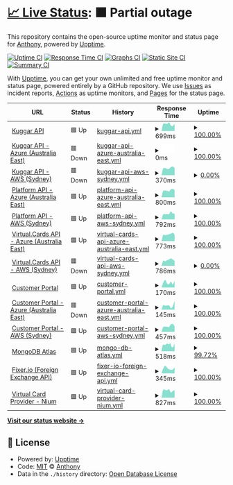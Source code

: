 # [📈 Live Status](https://demo.upptime.js.org): <!--live status--> **🟧 Partial outage**

This repository contains the open-source uptime monitor and status page for [Anthony](https://demo.upptime.js.org), powered by [Upptime](https://github.com/upptime/upptime).

[![Uptime CI](https://github.com/kuggar-anthony/upptime/workflows/Uptime%20CI/badge.svg)](https://github.com/kuggar-anthony/upptime/actions?query=workflow%3A%22Uptime+CI%22)
[![Response Time CI](https://github.com/kuggar-anthony/upptime/workflows/Response%20Time%20CI/badge.svg)](https://github.com/kuggar-anthony/upptime/actions?query=workflow%3A%22Response+Time+CI%22)
[![Graphs CI](https://github.com/kuggar-anthony/upptime/workflows/Graphs%20CI/badge.svg)](https://github.com/kuggar-anthony/upptime/actions?query=workflow%3A%22Graphs+CI%22)
[![Static Site CI](https://github.com/kuggar-anthony/upptime/workflows/Static%20Site%20CI/badge.svg)](https://github.com/kuggar-anthony/upptime/actions?query=workflow%3A%22Static+Site+CI%22)
[![Summary CI](https://github.com/kuggar-anthony/upptime/workflows/Summary%20CI/badge.svg)](https://github.com/kuggar-anthony/upptime/actions?query=workflow%3A%22Summary+CI%22)

With [Upptime](https://upptime.js.org), you can get your own unlimited and free uptime monitor and status page, powered entirely by a GitHub repository. We use [Issues](https://github.com/kuggar-anthony/upptime/issues) as incident reports, [Actions](https://github.com/kuggar-anthony/upptime/actions) as uptime monitors, and [Pages](https://demo.upptime.js.org) for the status page.

<!--start: status pages-->
<!-- This summary is generated by Upptime (https://github.com/upptime/upptime) -->
<!-- Do not edit this manually, your changes will be overwritten -->
<!-- prettier-ignore -->
| URL | Status | History | Response Time | Uptime |
| --- | ------ | ------- | ------------- | ------ |
| <img alt="" src="https://kugg.ar/favicon.ico" height="13"> [Kuggar API](https://api.kuggar.io/api/v2/ping) | 🟩 Up | [kuggar-api.yml](https://github.com/kuggar-anthony/upptime/commits/HEAD/history/kuggar-api.yml) | <details><summary><img alt="Response time graph" src="./graphs/kuggar-api/response-time-week.png" height="20"> 699ms</summary><br><a href="https://status.kuggar.io/history/kuggar-api"><img alt="Response time 727" src="https://img.shields.io/endpoint?url=https%3A%2F%2Fraw.githubusercontent.com%2Fkuggar-anthony%2Fupptime%2FHEAD%2Fapi%2Fkuggar-api%2Fresponse-time.json"></a><br><a href="https://status.kuggar.io/history/kuggar-api"><img alt="24-hour response time 735" src="https://img.shields.io/endpoint?url=https%3A%2F%2Fraw.githubusercontent.com%2Fkuggar-anthony%2Fupptime%2FHEAD%2Fapi%2Fkuggar-api%2Fresponse-time-day.json"></a><br><a href="https://status.kuggar.io/history/kuggar-api"><img alt="7-day response time 699" src="https://img.shields.io/endpoint?url=https%3A%2F%2Fraw.githubusercontent.com%2Fkuggar-anthony%2Fupptime%2FHEAD%2Fapi%2Fkuggar-api%2Fresponse-time-week.json"></a><br><a href="https://status.kuggar.io/history/kuggar-api"><img alt="30-day response time 644" src="https://img.shields.io/endpoint?url=https%3A%2F%2Fraw.githubusercontent.com%2Fkuggar-anthony%2Fupptime%2FHEAD%2Fapi%2Fkuggar-api%2Fresponse-time-month.json"></a><br><a href="https://status.kuggar.io/history/kuggar-api"><img alt="1-year response time 661" src="https://img.shields.io/endpoint?url=https%3A%2F%2Fraw.githubusercontent.com%2Fkuggar-anthony%2Fupptime%2FHEAD%2Fapi%2Fkuggar-api%2Fresponse-time-year.json"></a></details> | <details><summary><a href="https://status.kuggar.io/history/kuggar-api">100.00%</a></summary><a href="https://status.kuggar.io/history/kuggar-api"><img alt="All-time uptime 99.99%" src="https://img.shields.io/endpoint?url=https%3A%2F%2Fraw.githubusercontent.com%2Fkuggar-anthony%2Fupptime%2FHEAD%2Fapi%2Fkuggar-api%2Fuptime.json"></a><br><a href="https://status.kuggar.io/history/kuggar-api"><img alt="24-hour uptime 100.00%" src="https://img.shields.io/endpoint?url=https%3A%2F%2Fraw.githubusercontent.com%2Fkuggar-anthony%2Fupptime%2FHEAD%2Fapi%2Fkuggar-api%2Fuptime-day.json"></a><br><a href="https://status.kuggar.io/history/kuggar-api"><img alt="7-day uptime 100.00%" src="https://img.shields.io/endpoint?url=https%3A%2F%2Fraw.githubusercontent.com%2Fkuggar-anthony%2Fupptime%2FHEAD%2Fapi%2Fkuggar-api%2Fuptime-week.json"></a><br><a href="https://status.kuggar.io/history/kuggar-api"><img alt="30-day uptime 100.00%" src="https://img.shields.io/endpoint?url=https%3A%2F%2Fraw.githubusercontent.com%2Fkuggar-anthony%2Fupptime%2FHEAD%2Fapi%2Fkuggar-api%2Fuptime-month.json"></a><br><a href="https://status.kuggar.io/history/kuggar-api"><img alt="1-year uptime 99.99%" src="https://img.shields.io/endpoint?url=https%3A%2F%2Fraw.githubusercontent.com%2Fkuggar-anthony%2Fupptime%2FHEAD%2Fapi%2Fkuggar-api%2Fuptime-year.json"></a></details>
| <img alt="" src="https://kugg.ar/favicon.ico" height="13"> [Kuggar API - Azure (Australia East)](https://kuggar-prod-au-api.azurewebsites.net/api/v2/ping) | 🟥 Down | [kuggar-api-azure-australia-east.yml](https://github.com/kuggar-anthony/upptime/commits/HEAD/history/kuggar-api-azure-australia-east.yml) | <details><summary><img alt="Response time graph" src="./graphs/kuggar-api-azure-australia-east/response-time-week.png" height="20"> 0ms</summary><br><a href="https://status.kuggar.io/history/kuggar-api-azure-australia-east"><img alt="Response time 0" src="https://img.shields.io/endpoint?url=https%3A%2F%2Fraw.githubusercontent.com%2Fkuggar-anthony%2Fupptime%2FHEAD%2Fapi%2Fkuggar-api-azure-australia-east%2Fresponse-time.json"></a><br><a href="https://status.kuggar.io/history/kuggar-api-azure-australia-east"><img alt="24-hour response time 0" src="https://img.shields.io/endpoint?url=https%3A%2F%2Fraw.githubusercontent.com%2Fkuggar-anthony%2Fupptime%2FHEAD%2Fapi%2Fkuggar-api-azure-australia-east%2Fresponse-time-day.json"></a><br><a href="https://status.kuggar.io/history/kuggar-api-azure-australia-east"><img alt="7-day response time 0" src="https://img.shields.io/endpoint?url=https%3A%2F%2Fraw.githubusercontent.com%2Fkuggar-anthony%2Fupptime%2FHEAD%2Fapi%2Fkuggar-api-azure-australia-east%2Fresponse-time-week.json"></a><br><a href="https://status.kuggar.io/history/kuggar-api-azure-australia-east"><img alt="30-day response time 0" src="https://img.shields.io/endpoint?url=https%3A%2F%2Fraw.githubusercontent.com%2Fkuggar-anthony%2Fupptime%2FHEAD%2Fapi%2Fkuggar-api-azure-australia-east%2Fresponse-time-month.json"></a><br><a href="https://status.kuggar.io/history/kuggar-api-azure-australia-east"><img alt="1-year response time 0" src="https://img.shields.io/endpoint?url=https%3A%2F%2Fraw.githubusercontent.com%2Fkuggar-anthony%2Fupptime%2FHEAD%2Fapi%2Fkuggar-api-azure-australia-east%2Fresponse-time-year.json"></a></details> | <details><summary><a href="https://status.kuggar.io/history/kuggar-api-azure-australia-east">100.00%</a></summary><a href="https://status.kuggar.io/history/kuggar-api-azure-australia-east"><img alt="All-time uptime 83.16%" src="https://img.shields.io/endpoint?url=https%3A%2F%2Fraw.githubusercontent.com%2Fkuggar-anthony%2Fupptime%2FHEAD%2Fapi%2Fkuggar-api-azure-australia-east%2Fuptime.json"></a><br><a href="https://status.kuggar.io/history/kuggar-api-azure-australia-east"><img alt="24-hour uptime 100.00%" src="https://img.shields.io/endpoint?url=https%3A%2F%2Fraw.githubusercontent.com%2Fkuggar-anthony%2Fupptime%2FHEAD%2Fapi%2Fkuggar-api-azure-australia-east%2Fuptime-day.json"></a><br><a href="https://status.kuggar.io/history/kuggar-api-azure-australia-east"><img alt="7-day uptime 100.00%" src="https://img.shields.io/endpoint?url=https%3A%2F%2Fraw.githubusercontent.com%2Fkuggar-anthony%2Fupptime%2FHEAD%2Fapi%2Fkuggar-api-azure-australia-east%2Fuptime-week.json"></a><br><a href="https://status.kuggar.io/history/kuggar-api-azure-australia-east"><img alt="30-day uptime 100.00%" src="https://img.shields.io/endpoint?url=https%3A%2F%2Fraw.githubusercontent.com%2Fkuggar-anthony%2Fupptime%2FHEAD%2Fapi%2Fkuggar-api-azure-australia-east%2Fuptime-month.json"></a><br><a href="https://status.kuggar.io/history/kuggar-api-azure-australia-east"><img alt="1-year uptime 100.00%" src="https://img.shields.io/endpoint?url=https%3A%2F%2Fraw.githubusercontent.com%2Fkuggar-anthony%2Fupptime%2FHEAD%2Fapi%2Fkuggar-api-azure-australia-east%2Fuptime-year.json"></a></details>
| <img alt="" src="https://kugg.ar/favicon.ico" height="13"> [Kuggar API - AWS (Sydney)](http://kuggarprodauapiv2-env.eba-yzpksewj.ap-southeast-2.elasticbeanstalk.com/api/v2/ping) | 🟥 Down | [kuggar-api-aws-sydney.yml](https://github.com/kuggar-anthony/upptime/commits/HEAD/history/kuggar-api-aws-sydney.yml) | <details><summary><img alt="Response time graph" src="./graphs/kuggar-api-aws-sydney/response-time-week.png" height="20"> 370ms</summary><br><a href="https://status.kuggar.io/history/kuggar-api-aws-sydney"><img alt="Response time 400" src="https://img.shields.io/endpoint?url=https%3A%2F%2Fraw.githubusercontent.com%2Fkuggar-anthony%2Fupptime%2FHEAD%2Fapi%2Fkuggar-api-aws-sydney%2Fresponse-time.json"></a><br><a href="https://status.kuggar.io/history/kuggar-api-aws-sydney"><img alt="24-hour response time 369" src="https://img.shields.io/endpoint?url=https%3A%2F%2Fraw.githubusercontent.com%2Fkuggar-anthony%2Fupptime%2FHEAD%2Fapi%2Fkuggar-api-aws-sydney%2Fresponse-time-day.json"></a><br><a href="https://status.kuggar.io/history/kuggar-api-aws-sydney"><img alt="7-day response time 370" src="https://img.shields.io/endpoint?url=https%3A%2F%2Fraw.githubusercontent.com%2Fkuggar-anthony%2Fupptime%2FHEAD%2Fapi%2Fkuggar-api-aws-sydney%2Fresponse-time-week.json"></a><br><a href="https://status.kuggar.io/history/kuggar-api-aws-sydney"><img alt="30-day response time 399" src="https://img.shields.io/endpoint?url=https%3A%2F%2Fraw.githubusercontent.com%2Fkuggar-anthony%2Fupptime%2FHEAD%2Fapi%2Fkuggar-api-aws-sydney%2Fresponse-time-month.json"></a><br><a href="https://status.kuggar.io/history/kuggar-api-aws-sydney"><img alt="1-year response time 398" src="https://img.shields.io/endpoint?url=https%3A%2F%2Fraw.githubusercontent.com%2Fkuggar-anthony%2Fupptime%2FHEAD%2Fapi%2Fkuggar-api-aws-sydney%2Fresponse-time-year.json"></a></details> | <details><summary><a href="https://status.kuggar.io/history/kuggar-api-aws-sydney">0.00%</a></summary><a href="https://status.kuggar.io/history/kuggar-api-aws-sydney"><img alt="All-time uptime 35.81%" src="https://img.shields.io/endpoint?url=https%3A%2F%2Fraw.githubusercontent.com%2Fkuggar-anthony%2Fupptime%2FHEAD%2Fapi%2Fkuggar-api-aws-sydney%2Fuptime.json"></a><br><a href="https://status.kuggar.io/history/kuggar-api-aws-sydney"><img alt="24-hour uptime 0.00%" src="https://img.shields.io/endpoint?url=https%3A%2F%2Fraw.githubusercontent.com%2Fkuggar-anthony%2Fupptime%2FHEAD%2Fapi%2Fkuggar-api-aws-sydney%2Fuptime-day.json"></a><br><a href="https://status.kuggar.io/history/kuggar-api-aws-sydney"><img alt="7-day uptime 0.00%" src="https://img.shields.io/endpoint?url=https%3A%2F%2Fraw.githubusercontent.com%2Fkuggar-anthony%2Fupptime%2FHEAD%2Fapi%2Fkuggar-api-aws-sydney%2Fuptime-week.json"></a><br><a href="https://status.kuggar.io/history/kuggar-api-aws-sydney"><img alt="30-day uptime 1.38%" src="https://img.shields.io/endpoint?url=https%3A%2F%2Fraw.githubusercontent.com%2Fkuggar-anthony%2Fupptime%2FHEAD%2Fapi%2Fkuggar-api-aws-sydney%2Fuptime-month.json"></a><br><a href="https://status.kuggar.io/history/kuggar-api-aws-sydney"><img alt="1-year uptime 0.00%" src="https://img.shields.io/endpoint?url=https%3A%2F%2Fraw.githubusercontent.com%2Fkuggar-anthony%2Fupptime%2FHEAD%2Fapi%2Fkuggar-api-aws-sydney%2Fuptime-year.json"></a></details>
| <img alt="" src="https://kugg.ar/favicon.ico" height="13"> [Platform API - Azure (Australia East)](https://platform.az.au.kuggar.io/api/v2/codes/currency) | 🟩 Up | [platform-api-azure-australia-east.yml](https://github.com/kuggar-anthony/upptime/commits/HEAD/history/platform-api-azure-australia-east.yml) | <details><summary><img alt="Response time graph" src="./graphs/platform-api-azure-australia-east/response-time-week.png" height="20"> 800ms</summary><br><a href="https://status.kuggar.io/history/platform-api-azure-australia-east"><img alt="Response time 882" src="https://img.shields.io/endpoint?url=https%3A%2F%2Fraw.githubusercontent.com%2Fkuggar-anthony%2Fupptime%2FHEAD%2Fapi%2Fplatform-api-azure-australia-east%2Fresponse-time.json"></a><br><a href="https://status.kuggar.io/history/platform-api-azure-australia-east"><img alt="24-hour response time 825" src="https://img.shields.io/endpoint?url=https%3A%2F%2Fraw.githubusercontent.com%2Fkuggar-anthony%2Fupptime%2FHEAD%2Fapi%2Fplatform-api-azure-australia-east%2Fresponse-time-day.json"></a><br><a href="https://status.kuggar.io/history/platform-api-azure-australia-east"><img alt="7-day response time 800" src="https://img.shields.io/endpoint?url=https%3A%2F%2Fraw.githubusercontent.com%2Fkuggar-anthony%2Fupptime%2FHEAD%2Fapi%2Fplatform-api-azure-australia-east%2Fresponse-time-week.json"></a><br><a href="https://status.kuggar.io/history/platform-api-azure-australia-east"><img alt="30-day response time 853" src="https://img.shields.io/endpoint?url=https%3A%2F%2Fraw.githubusercontent.com%2Fkuggar-anthony%2Fupptime%2FHEAD%2Fapi%2Fplatform-api-azure-australia-east%2Fresponse-time-month.json"></a><br><a href="https://status.kuggar.io/history/platform-api-azure-australia-east"><img alt="1-year response time 882" src="https://img.shields.io/endpoint?url=https%3A%2F%2Fraw.githubusercontent.com%2Fkuggar-anthony%2Fupptime%2FHEAD%2Fapi%2Fplatform-api-azure-australia-east%2Fresponse-time-year.json"></a></details> | <details><summary><a href="https://status.kuggar.io/history/platform-api-azure-australia-east">100.00%</a></summary><a href="https://status.kuggar.io/history/platform-api-azure-australia-east"><img alt="All-time uptime 99.99%" src="https://img.shields.io/endpoint?url=https%3A%2F%2Fraw.githubusercontent.com%2Fkuggar-anthony%2Fupptime%2FHEAD%2Fapi%2Fplatform-api-azure-australia-east%2Fuptime.json"></a><br><a href="https://status.kuggar.io/history/platform-api-azure-australia-east"><img alt="24-hour uptime 100.00%" src="https://img.shields.io/endpoint?url=https%3A%2F%2Fraw.githubusercontent.com%2Fkuggar-anthony%2Fupptime%2FHEAD%2Fapi%2Fplatform-api-azure-australia-east%2Fuptime-day.json"></a><br><a href="https://status.kuggar.io/history/platform-api-azure-australia-east"><img alt="7-day uptime 100.00%" src="https://img.shields.io/endpoint?url=https%3A%2F%2Fraw.githubusercontent.com%2Fkuggar-anthony%2Fupptime%2FHEAD%2Fapi%2Fplatform-api-azure-australia-east%2Fuptime-week.json"></a><br><a href="https://status.kuggar.io/history/platform-api-azure-australia-east"><img alt="30-day uptime 100.00%" src="https://img.shields.io/endpoint?url=https%3A%2F%2Fraw.githubusercontent.com%2Fkuggar-anthony%2Fupptime%2FHEAD%2Fapi%2Fplatform-api-azure-australia-east%2Fuptime-month.json"></a><br><a href="https://status.kuggar.io/history/platform-api-azure-australia-east"><img alt="1-year uptime 99.99%" src="https://img.shields.io/endpoint?url=https%3A%2F%2Fraw.githubusercontent.com%2Fkuggar-anthony%2Fupptime%2FHEAD%2Fapi%2Fplatform-api-azure-australia-east%2Fuptime-year.json"></a></details>
| <img alt="" src="https://kugg.ar/favicon.ico" height="13"> [Platform API - AWS (Sydney)](https://platform.aws.au.kuggar.io/api/v2/codes/currency) | 🟩 Up | [platform-api-aws-sydney.yml](https://github.com/kuggar-anthony/upptime/commits/HEAD/history/platform-api-aws-sydney.yml) | <details><summary><img alt="Response time graph" src="./graphs/platform-api-aws-sydney/response-time-week.png" height="20"> 792ms</summary><br><a href="https://status.kuggar.io/history/platform-api-aws-sydney"><img alt="Response time 897" src="https://img.shields.io/endpoint?url=https%3A%2F%2Fraw.githubusercontent.com%2Fkuggar-anthony%2Fupptime%2FHEAD%2Fapi%2Fplatform-api-aws-sydney%2Fresponse-time.json"></a><br><a href="https://status.kuggar.io/history/platform-api-aws-sydney"><img alt="24-hour response time 797" src="https://img.shields.io/endpoint?url=https%3A%2F%2Fraw.githubusercontent.com%2Fkuggar-anthony%2Fupptime%2FHEAD%2Fapi%2Fplatform-api-aws-sydney%2Fresponse-time-day.json"></a><br><a href="https://status.kuggar.io/history/platform-api-aws-sydney"><img alt="7-day response time 792" src="https://img.shields.io/endpoint?url=https%3A%2F%2Fraw.githubusercontent.com%2Fkuggar-anthony%2Fupptime%2FHEAD%2Fapi%2Fplatform-api-aws-sydney%2Fresponse-time-week.json"></a><br><a href="https://status.kuggar.io/history/platform-api-aws-sydney"><img alt="30-day response time 856" src="https://img.shields.io/endpoint?url=https%3A%2F%2Fraw.githubusercontent.com%2Fkuggar-anthony%2Fupptime%2FHEAD%2Fapi%2Fplatform-api-aws-sydney%2Fresponse-time-month.json"></a><br><a href="https://status.kuggar.io/history/platform-api-aws-sydney"><img alt="1-year response time 897" src="https://img.shields.io/endpoint?url=https%3A%2F%2Fraw.githubusercontent.com%2Fkuggar-anthony%2Fupptime%2FHEAD%2Fapi%2Fplatform-api-aws-sydney%2Fresponse-time-year.json"></a></details> | <details><summary><a href="https://status.kuggar.io/history/platform-api-aws-sydney">100.00%</a></summary><a href="https://status.kuggar.io/history/platform-api-aws-sydney"><img alt="All-time uptime 85.81%" src="https://img.shields.io/endpoint?url=https%3A%2F%2Fraw.githubusercontent.com%2Fkuggar-anthony%2Fupptime%2FHEAD%2Fapi%2Fplatform-api-aws-sydney%2Fuptime.json"></a><br><a href="https://status.kuggar.io/history/platform-api-aws-sydney"><img alt="24-hour uptime 100.00%" src="https://img.shields.io/endpoint?url=https%3A%2F%2Fraw.githubusercontent.com%2Fkuggar-anthony%2Fupptime%2FHEAD%2Fapi%2Fplatform-api-aws-sydney%2Fuptime-day.json"></a><br><a href="https://status.kuggar.io/history/platform-api-aws-sydney"><img alt="7-day uptime 100.00%" src="https://img.shields.io/endpoint?url=https%3A%2F%2Fraw.githubusercontent.com%2Fkuggar-anthony%2Fupptime%2FHEAD%2Fapi%2Fplatform-api-aws-sydney%2Fuptime-week.json"></a><br><a href="https://status.kuggar.io/history/platform-api-aws-sydney"><img alt="30-day uptime 100.00%" src="https://img.shields.io/endpoint?url=https%3A%2F%2Fraw.githubusercontent.com%2Fkuggar-anthony%2Fupptime%2FHEAD%2Fapi%2Fplatform-api-aws-sydney%2Fuptime-month.json"></a><br><a href="https://status.kuggar.io/history/platform-api-aws-sydney"><img alt="1-year uptime 98.27%" src="https://img.shields.io/endpoint?url=https%3A%2F%2Fraw.githubusercontent.com%2Fkuggar-anthony%2Fupptime%2FHEAD%2Fapi%2Fplatform-api-aws-sydney%2Fuptime-year.json"></a></details>
| <img alt="" src="https://kugg.ar/favicon.ico" height="13"> [Virtual.Cards API - Azure (Australia East)](https://virtualcards.az.au.kuggar.io/api/v2/virtual_card/list) | 🟩 Up | [virtual-cards-api-azure-australia-east.yml](https://github.com/kuggar-anthony/upptime/commits/HEAD/history/virtual-cards-api-azure-australia-east.yml) | <details><summary><img alt="Response time graph" src="./graphs/virtual-cards-api-azure-australia-east/response-time-week.png" height="20"> 773ms</summary><br><a href="https://status.kuggar.io/history/virtual-cards-api-azure-australia-east"><img alt="Response time 884" src="https://img.shields.io/endpoint?url=https%3A%2F%2Fraw.githubusercontent.com%2Fkuggar-anthony%2Fupptime%2FHEAD%2Fapi%2Fvirtual-cards-api-azure-australia-east%2Fresponse-time.json"></a><br><a href="https://status.kuggar.io/history/virtual-cards-api-azure-australia-east"><img alt="24-hour response time 712" src="https://img.shields.io/endpoint?url=https%3A%2F%2Fraw.githubusercontent.com%2Fkuggar-anthony%2Fupptime%2FHEAD%2Fapi%2Fvirtual-cards-api-azure-australia-east%2Fresponse-time-day.json"></a><br><a href="https://status.kuggar.io/history/virtual-cards-api-azure-australia-east"><img alt="7-day response time 773" src="https://img.shields.io/endpoint?url=https%3A%2F%2Fraw.githubusercontent.com%2Fkuggar-anthony%2Fupptime%2FHEAD%2Fapi%2Fvirtual-cards-api-azure-australia-east%2Fresponse-time-week.json"></a><br><a href="https://status.kuggar.io/history/virtual-cards-api-azure-australia-east"><img alt="30-day response time 852" src="https://img.shields.io/endpoint?url=https%3A%2F%2Fraw.githubusercontent.com%2Fkuggar-anthony%2Fupptime%2FHEAD%2Fapi%2Fvirtual-cards-api-azure-australia-east%2Fresponse-time-month.json"></a><br><a href="https://status.kuggar.io/history/virtual-cards-api-azure-australia-east"><img alt="1-year response time 888" src="https://img.shields.io/endpoint?url=https%3A%2F%2Fraw.githubusercontent.com%2Fkuggar-anthony%2Fupptime%2FHEAD%2Fapi%2Fvirtual-cards-api-azure-australia-east%2Fresponse-time-year.json"></a></details> | <details><summary><a href="https://status.kuggar.io/history/virtual-cards-api-azure-australia-east">100.00%</a></summary><a href="https://status.kuggar.io/history/virtual-cards-api-azure-australia-east"><img alt="All-time uptime 99.99%" src="https://img.shields.io/endpoint?url=https%3A%2F%2Fraw.githubusercontent.com%2Fkuggar-anthony%2Fupptime%2FHEAD%2Fapi%2Fvirtual-cards-api-azure-australia-east%2Fuptime.json"></a><br><a href="https://status.kuggar.io/history/virtual-cards-api-azure-australia-east"><img alt="24-hour uptime 100.00%" src="https://img.shields.io/endpoint?url=https%3A%2F%2Fraw.githubusercontent.com%2Fkuggar-anthony%2Fupptime%2FHEAD%2Fapi%2Fvirtual-cards-api-azure-australia-east%2Fuptime-day.json"></a><br><a href="https://status.kuggar.io/history/virtual-cards-api-azure-australia-east"><img alt="7-day uptime 100.00%" src="https://img.shields.io/endpoint?url=https%3A%2F%2Fraw.githubusercontent.com%2Fkuggar-anthony%2Fupptime%2FHEAD%2Fapi%2Fvirtual-cards-api-azure-australia-east%2Fuptime-week.json"></a><br><a href="https://status.kuggar.io/history/virtual-cards-api-azure-australia-east"><img alt="30-day uptime 100.00%" src="https://img.shields.io/endpoint?url=https%3A%2F%2Fraw.githubusercontent.com%2Fkuggar-anthony%2Fupptime%2FHEAD%2Fapi%2Fvirtual-cards-api-azure-australia-east%2Fuptime-month.json"></a><br><a href="https://status.kuggar.io/history/virtual-cards-api-azure-australia-east"><img alt="1-year uptime 99.99%" src="https://img.shields.io/endpoint?url=https%3A%2F%2Fraw.githubusercontent.com%2Fkuggar-anthony%2Fupptime%2FHEAD%2Fapi%2Fvirtual-cards-api-azure-australia-east%2Fuptime-year.json"></a></details>
| <img alt="" src="https://kugg.ar/favicon.ico" height="13"> [Virtual.Cards API - AWS (Sydney)](https://virtualcards.aws.au.kuggar.io/api/v2/virtual_card/list) | 🟥 Down | [virtual-cards-api-aws-sydney.yml](https://github.com/kuggar-anthony/upptime/commits/HEAD/history/virtual-cards-api-aws-sydney.yml) | <details><summary><img alt="Response time graph" src="./graphs/virtual-cards-api-aws-sydney/response-time-week.png" height="20"> 786ms</summary><br><a href="https://status.kuggar.io/history/virtual-cards-api-aws-sydney"><img alt="Response time 875" src="https://img.shields.io/endpoint?url=https%3A%2F%2Fraw.githubusercontent.com%2Fkuggar-anthony%2Fupptime%2FHEAD%2Fapi%2Fvirtual-cards-api-aws-sydney%2Fresponse-time.json"></a><br><a href="https://status.kuggar.io/history/virtual-cards-api-aws-sydney"><img alt="24-hour response time 672" src="https://img.shields.io/endpoint?url=https%3A%2F%2Fraw.githubusercontent.com%2Fkuggar-anthony%2Fupptime%2FHEAD%2Fapi%2Fvirtual-cards-api-aws-sydney%2Fresponse-time-day.json"></a><br><a href="https://status.kuggar.io/history/virtual-cards-api-aws-sydney"><img alt="7-day response time 786" src="https://img.shields.io/endpoint?url=https%3A%2F%2Fraw.githubusercontent.com%2Fkuggar-anthony%2Fupptime%2FHEAD%2Fapi%2Fvirtual-cards-api-aws-sydney%2Fresponse-time-week.json"></a><br><a href="https://status.kuggar.io/history/virtual-cards-api-aws-sydney"><img alt="30-day response time 867" src="https://img.shields.io/endpoint?url=https%3A%2F%2Fraw.githubusercontent.com%2Fkuggar-anthony%2Fupptime%2FHEAD%2Fapi%2Fvirtual-cards-api-aws-sydney%2Fresponse-time-month.json"></a><br><a href="https://status.kuggar.io/history/virtual-cards-api-aws-sydney"><img alt="1-year response time 876" src="https://img.shields.io/endpoint?url=https%3A%2F%2Fraw.githubusercontent.com%2Fkuggar-anthony%2Fupptime%2FHEAD%2Fapi%2Fvirtual-cards-api-aws-sydney%2Fresponse-time-year.json"></a></details> | <details><summary><a href="https://status.kuggar.io/history/virtual-cards-api-aws-sydney">0.00%</a></summary><a href="https://status.kuggar.io/history/virtual-cards-api-aws-sydney"><img alt="All-time uptime 80.53%" src="https://img.shields.io/endpoint?url=https%3A%2F%2Fraw.githubusercontent.com%2Fkuggar-anthony%2Fupptime%2FHEAD%2Fapi%2Fvirtual-cards-api-aws-sydney%2Fuptime.json"></a><br><a href="https://status.kuggar.io/history/virtual-cards-api-aws-sydney"><img alt="24-hour uptime 0.00%" src="https://img.shields.io/endpoint?url=https%3A%2F%2Fraw.githubusercontent.com%2Fkuggar-anthony%2Fupptime%2FHEAD%2Fapi%2Fvirtual-cards-api-aws-sydney%2Fuptime-day.json"></a><br><a href="https://status.kuggar.io/history/virtual-cards-api-aws-sydney"><img alt="7-day uptime 0.00%" src="https://img.shields.io/endpoint?url=https%3A%2F%2Fraw.githubusercontent.com%2Fkuggar-anthony%2Fupptime%2FHEAD%2Fapi%2Fvirtual-cards-api-aws-sydney%2Fuptime-week.json"></a><br><a href="https://status.kuggar.io/history/virtual-cards-api-aws-sydney"><img alt="30-day uptime 1.38%" src="https://img.shields.io/endpoint?url=https%3A%2F%2Fraw.githubusercontent.com%2Fkuggar-anthony%2Fupptime%2FHEAD%2Fapi%2Fvirtual-cards-api-aws-sydney%2Fuptime-month.json"></a><br><a href="https://status.kuggar.io/history/virtual-cards-api-aws-sydney"><img alt="1-year uptime 84.95%" src="https://img.shields.io/endpoint?url=https%3A%2F%2Fraw.githubusercontent.com%2Fkuggar-anthony%2Fupptime%2FHEAD%2Fapi%2Fvirtual-cards-api-aws-sydney%2Fuptime-year.json"></a></details>
| <img alt="" src="https://kugg.ar/favicon.ico" height="13"> [Customer Portal](https://portal.kuggar.io/index.html) | 🟩 Up | [customer-portal.yml](https://github.com/kuggar-anthony/upptime/commits/HEAD/history/customer-portal.yml) | <details><summary><img alt="Response time graph" src="./graphs/customer-portal/response-time-week.png" height="20"> 170ms</summary><br><a href="https://status.kuggar.io/history/customer-portal"><img alt="Response time 273" src="https://img.shields.io/endpoint?url=https%3A%2F%2Fraw.githubusercontent.com%2Fkuggar-anthony%2Fupptime%2FHEAD%2Fapi%2Fcustomer-portal%2Fresponse-time.json"></a><br><a href="https://status.kuggar.io/history/customer-portal"><img alt="24-hour response time 230" src="https://img.shields.io/endpoint?url=https%3A%2F%2Fraw.githubusercontent.com%2Fkuggar-anthony%2Fupptime%2FHEAD%2Fapi%2Fcustomer-portal%2Fresponse-time-day.json"></a><br><a href="https://status.kuggar.io/history/customer-portal"><img alt="7-day response time 170" src="https://img.shields.io/endpoint?url=https%3A%2F%2Fraw.githubusercontent.com%2Fkuggar-anthony%2Fupptime%2FHEAD%2Fapi%2Fcustomer-portal%2Fresponse-time-week.json"></a><br><a href="https://status.kuggar.io/history/customer-portal"><img alt="30-day response time 228" src="https://img.shields.io/endpoint?url=https%3A%2F%2Fraw.githubusercontent.com%2Fkuggar-anthony%2Fupptime%2FHEAD%2Fapi%2Fcustomer-portal%2Fresponse-time-month.json"></a><br><a href="https://status.kuggar.io/history/customer-portal"><img alt="1-year response time 259" src="https://img.shields.io/endpoint?url=https%3A%2F%2Fraw.githubusercontent.com%2Fkuggar-anthony%2Fupptime%2FHEAD%2Fapi%2Fcustomer-portal%2Fresponse-time-year.json"></a></details> | <details><summary><a href="https://status.kuggar.io/history/customer-portal">100.00%</a></summary><a href="https://status.kuggar.io/history/customer-portal"><img alt="All-time uptime 99.99%" src="https://img.shields.io/endpoint?url=https%3A%2F%2Fraw.githubusercontent.com%2Fkuggar-anthony%2Fupptime%2FHEAD%2Fapi%2Fcustomer-portal%2Fuptime.json"></a><br><a href="https://status.kuggar.io/history/customer-portal"><img alt="24-hour uptime 100.00%" src="https://img.shields.io/endpoint?url=https%3A%2F%2Fraw.githubusercontent.com%2Fkuggar-anthony%2Fupptime%2FHEAD%2Fapi%2Fcustomer-portal%2Fuptime-day.json"></a><br><a href="https://status.kuggar.io/history/customer-portal"><img alt="7-day uptime 100.00%" src="https://img.shields.io/endpoint?url=https%3A%2F%2Fraw.githubusercontent.com%2Fkuggar-anthony%2Fupptime%2FHEAD%2Fapi%2Fcustomer-portal%2Fuptime-week.json"></a><br><a href="https://status.kuggar.io/history/customer-portal"><img alt="30-day uptime 100.00%" src="https://img.shields.io/endpoint?url=https%3A%2F%2Fraw.githubusercontent.com%2Fkuggar-anthony%2Fupptime%2FHEAD%2Fapi%2Fcustomer-portal%2Fuptime-month.json"></a><br><a href="https://status.kuggar.io/history/customer-portal"><img alt="1-year uptime 99.99%" src="https://img.shields.io/endpoint?url=https%3A%2F%2Fraw.githubusercontent.com%2Fkuggar-anthony%2Fupptime%2FHEAD%2Fapi%2Fcustomer-portal%2Fuptime-year.json"></a></details>
| <img alt="" src="https://kugg.ar/favicon.ico" height="13"> [Customer Portal - Azure (Australia East)](https://ambitious-bush-0f1487400.1.azurestaticapps.net/index.html) | 🟥 Down | [customer-portal-azure-australia-east.yml](https://github.com/kuggar-anthony/upptime/commits/HEAD/history/customer-portal-azure-australia-east.yml) | <details><summary><img alt="Response time graph" src="./graphs/customer-portal-azure-australia-east/response-time-week.png" height="20"> 145ms</summary><br><a href="https://status.kuggar.io/history/customer-portal-azure-australia-east"><img alt="Response time 116" src="https://img.shields.io/endpoint?url=https%3A%2F%2Fraw.githubusercontent.com%2Fkuggar-anthony%2Fupptime%2FHEAD%2Fapi%2Fcustomer-portal-azure-australia-east%2Fresponse-time.json"></a><br><a href="https://status.kuggar.io/history/customer-portal-azure-australia-east"><img alt="24-hour response time 296" src="https://img.shields.io/endpoint?url=https%3A%2F%2Fraw.githubusercontent.com%2Fkuggar-anthony%2Fupptime%2FHEAD%2Fapi%2Fcustomer-portal-azure-australia-east%2Fresponse-time-day.json"></a><br><a href="https://status.kuggar.io/history/customer-portal-azure-australia-east"><img alt="7-day response time 145" src="https://img.shields.io/endpoint?url=https%3A%2F%2Fraw.githubusercontent.com%2Fkuggar-anthony%2Fupptime%2FHEAD%2Fapi%2Fcustomer-portal-azure-australia-east%2Fresponse-time-week.json"></a><br><a href="https://status.kuggar.io/history/customer-portal-azure-australia-east"><img alt="30-day response time 114" src="https://img.shields.io/endpoint?url=https%3A%2F%2Fraw.githubusercontent.com%2Fkuggar-anthony%2Fupptime%2FHEAD%2Fapi%2Fcustomer-portal-azure-australia-east%2Fresponse-time-month.json"></a><br><a href="https://status.kuggar.io/history/customer-portal-azure-australia-east"><img alt="1-year response time 111" src="https://img.shields.io/endpoint?url=https%3A%2F%2Fraw.githubusercontent.com%2Fkuggar-anthony%2Fupptime%2FHEAD%2Fapi%2Fcustomer-portal-azure-australia-east%2Fresponse-time-year.json"></a></details> | <details><summary><a href="https://status.kuggar.io/history/customer-portal-azure-australia-east">100.00%</a></summary><a href="https://status.kuggar.io/history/customer-portal-azure-australia-east"><img alt="All-time uptime 83.16%" src="https://img.shields.io/endpoint?url=https%3A%2F%2Fraw.githubusercontent.com%2Fkuggar-anthony%2Fupptime%2FHEAD%2Fapi%2Fcustomer-portal-azure-australia-east%2Fuptime.json"></a><br><a href="https://status.kuggar.io/history/customer-portal-azure-australia-east"><img alt="24-hour uptime 100.00%" src="https://img.shields.io/endpoint?url=https%3A%2F%2Fraw.githubusercontent.com%2Fkuggar-anthony%2Fupptime%2FHEAD%2Fapi%2Fcustomer-portal-azure-australia-east%2Fuptime-day.json"></a><br><a href="https://status.kuggar.io/history/customer-portal-azure-australia-east"><img alt="7-day uptime 100.00%" src="https://img.shields.io/endpoint?url=https%3A%2F%2Fraw.githubusercontent.com%2Fkuggar-anthony%2Fupptime%2FHEAD%2Fapi%2Fcustomer-portal-azure-australia-east%2Fuptime-week.json"></a><br><a href="https://status.kuggar.io/history/customer-portal-azure-australia-east"><img alt="30-day uptime 100.00%" src="https://img.shields.io/endpoint?url=https%3A%2F%2Fraw.githubusercontent.com%2Fkuggar-anthony%2Fupptime%2FHEAD%2Fapi%2Fcustomer-portal-azure-australia-east%2Fuptime-month.json"></a><br><a href="https://status.kuggar.io/history/customer-portal-azure-australia-east"><img alt="1-year uptime 100.00%" src="https://img.shields.io/endpoint?url=https%3A%2F%2Fraw.githubusercontent.com%2Fkuggar-anthony%2Fupptime%2FHEAD%2Fapi%2Fcustomer-portal-azure-australia-east%2Fuptime-year.json"></a></details>
| <img alt="" src="https://kugg.ar/favicon.ico" height="13"> [Customer Portal - AWS (Sydney)](http://kuggar-prod-web-cp.s3-website-ap-southeast-2.amazonaws.com/index.html) | 🟩 Up | [customer-portal-aws-sydney.yml](https://github.com/kuggar-anthony/upptime/commits/HEAD/history/customer-portal-aws-sydney.yml) | <details><summary><img alt="Response time graph" src="./graphs/customer-portal-aws-sydney/response-time-week.png" height="20"> 457ms</summary><br><a href="https://status.kuggar.io/history/customer-portal-aws-sydney"><img alt="Response time 493" src="https://img.shields.io/endpoint?url=https%3A%2F%2Fraw.githubusercontent.com%2Fkuggar-anthony%2Fupptime%2FHEAD%2Fapi%2Fcustomer-portal-aws-sydney%2Fresponse-time.json"></a><br><a href="https://status.kuggar.io/history/customer-portal-aws-sydney"><img alt="24-hour response time 438" src="https://img.shields.io/endpoint?url=https%3A%2F%2Fraw.githubusercontent.com%2Fkuggar-anthony%2Fupptime%2FHEAD%2Fapi%2Fcustomer-portal-aws-sydney%2Fresponse-time-day.json"></a><br><a href="https://status.kuggar.io/history/customer-portal-aws-sydney"><img alt="7-day response time 457" src="https://img.shields.io/endpoint?url=https%3A%2F%2Fraw.githubusercontent.com%2Fkuggar-anthony%2Fupptime%2FHEAD%2Fapi%2Fcustomer-portal-aws-sydney%2Fresponse-time-week.json"></a><br><a href="https://status.kuggar.io/history/customer-portal-aws-sydney"><img alt="30-day response time 509" src="https://img.shields.io/endpoint?url=https%3A%2F%2Fraw.githubusercontent.com%2Fkuggar-anthony%2Fupptime%2FHEAD%2Fapi%2Fcustomer-portal-aws-sydney%2Fresponse-time-month.json"></a><br><a href="https://status.kuggar.io/history/customer-portal-aws-sydney"><img alt="1-year response time 494" src="https://img.shields.io/endpoint?url=https%3A%2F%2Fraw.githubusercontent.com%2Fkuggar-anthony%2Fupptime%2FHEAD%2Fapi%2Fcustomer-portal-aws-sydney%2Fresponse-time-year.json"></a></details> | <details><summary><a href="https://status.kuggar.io/history/customer-portal-aws-sydney">100.00%</a></summary><a href="https://status.kuggar.io/history/customer-portal-aws-sydney"><img alt="All-time uptime 100.00%" src="https://img.shields.io/endpoint?url=https%3A%2F%2Fraw.githubusercontent.com%2Fkuggar-anthony%2Fupptime%2FHEAD%2Fapi%2Fcustomer-portal-aws-sydney%2Fuptime.json"></a><br><a href="https://status.kuggar.io/history/customer-portal-aws-sydney"><img alt="24-hour uptime 100.00%" src="https://img.shields.io/endpoint?url=https%3A%2F%2Fraw.githubusercontent.com%2Fkuggar-anthony%2Fupptime%2FHEAD%2Fapi%2Fcustomer-portal-aws-sydney%2Fuptime-day.json"></a><br><a href="https://status.kuggar.io/history/customer-portal-aws-sydney"><img alt="7-day uptime 100.00%" src="https://img.shields.io/endpoint?url=https%3A%2F%2Fraw.githubusercontent.com%2Fkuggar-anthony%2Fupptime%2FHEAD%2Fapi%2Fcustomer-portal-aws-sydney%2Fuptime-week.json"></a><br><a href="https://status.kuggar.io/history/customer-portal-aws-sydney"><img alt="30-day uptime 100.00%" src="https://img.shields.io/endpoint?url=https%3A%2F%2Fraw.githubusercontent.com%2Fkuggar-anthony%2Fupptime%2FHEAD%2Fapi%2Fcustomer-portal-aws-sydney%2Fuptime-month.json"></a><br><a href="https://status.kuggar.io/history/customer-portal-aws-sydney"><img alt="1-year uptime 100.00%" src="https://img.shields.io/endpoint?url=https%3A%2F%2Fraw.githubusercontent.com%2Fkuggar-anthony%2Fupptime%2FHEAD%2Fapi%2Fcustomer-portal-aws-sydney%2Fuptime-year.json"></a></details>
| <img alt="" src="https://www.mongodb.com/assets/images/global/favicon.ico" height="13"> [MongoDB Atlas](https://status.cloud.mongodb.com/api/v2/status.json) | 🟩 Up | [mongo-db-atlas.yml](https://github.com/kuggar-anthony/upptime/commits/HEAD/history/mongo-db-atlas.yml) | <details><summary><img alt="Response time graph" src="./graphs/mongo-db-atlas/response-time-week.png" height="20"> 518ms</summary><br><a href="https://status.kuggar.io/history/mongo-db-atlas"><img alt="Response time 430" src="https://img.shields.io/endpoint?url=https%3A%2F%2Fraw.githubusercontent.com%2Fkuggar-anthony%2Fupptime%2FHEAD%2Fapi%2Fmongo-db-atlas%2Fresponse-time.json"></a><br><a href="https://status.kuggar.io/history/mongo-db-atlas"><img alt="24-hour response time 626" src="https://img.shields.io/endpoint?url=https%3A%2F%2Fraw.githubusercontent.com%2Fkuggar-anthony%2Fupptime%2FHEAD%2Fapi%2Fmongo-db-atlas%2Fresponse-time-day.json"></a><br><a href="https://status.kuggar.io/history/mongo-db-atlas"><img alt="7-day response time 518" src="https://img.shields.io/endpoint?url=https%3A%2F%2Fraw.githubusercontent.com%2Fkuggar-anthony%2Fupptime%2FHEAD%2Fapi%2Fmongo-db-atlas%2Fresponse-time-week.json"></a><br><a href="https://status.kuggar.io/history/mongo-db-atlas"><img alt="30-day response time 702" src="https://img.shields.io/endpoint?url=https%3A%2F%2Fraw.githubusercontent.com%2Fkuggar-anthony%2Fupptime%2FHEAD%2Fapi%2Fmongo-db-atlas%2Fresponse-time-month.json"></a><br><a href="https://status.kuggar.io/history/mongo-db-atlas"><img alt="1-year response time 440" src="https://img.shields.io/endpoint?url=https%3A%2F%2Fraw.githubusercontent.com%2Fkuggar-anthony%2Fupptime%2FHEAD%2Fapi%2Fmongo-db-atlas%2Fresponse-time-year.json"></a></details> | <details><summary><a href="https://status.kuggar.io/history/mongo-db-atlas">99.72%</a></summary><a href="https://status.kuggar.io/history/mongo-db-atlas"><img alt="All-time uptime 98.86%" src="https://img.shields.io/endpoint?url=https%3A%2F%2Fraw.githubusercontent.com%2Fkuggar-anthony%2Fupptime%2FHEAD%2Fapi%2Fmongo-db-atlas%2Fuptime.json"></a><br><a href="https://status.kuggar.io/history/mongo-db-atlas"><img alt="24-hour uptime 100.00%" src="https://img.shields.io/endpoint?url=https%3A%2F%2Fraw.githubusercontent.com%2Fkuggar-anthony%2Fupptime%2FHEAD%2Fapi%2Fmongo-db-atlas%2Fuptime-day.json"></a><br><a href="https://status.kuggar.io/history/mongo-db-atlas"><img alt="7-day uptime 99.72%" src="https://img.shields.io/endpoint?url=https%3A%2F%2Fraw.githubusercontent.com%2Fkuggar-anthony%2Fupptime%2FHEAD%2Fapi%2Fmongo-db-atlas%2Fuptime-week.json"></a><br><a href="https://status.kuggar.io/history/mongo-db-atlas"><img alt="30-day uptime 99.49%" src="https://img.shields.io/endpoint?url=https%3A%2F%2Fraw.githubusercontent.com%2Fkuggar-anthony%2Fupptime%2FHEAD%2Fapi%2Fmongo-db-atlas%2Fuptime-month.json"></a><br><a href="https://status.kuggar.io/history/mongo-db-atlas"><img alt="1-year uptime 97.11%" src="https://img.shields.io/endpoint?url=https%3A%2F%2Fraw.githubusercontent.com%2Fkuggar-anthony%2Fupptime%2FHEAD%2Fapi%2Fmongo-db-atlas%2Fuptime-year.json"></a></details>
| <img alt="" src="https://fixer.io/fixer_images/fixer_ico.png" height="13"> [Fixer.io (Foreign Exchange API)](https://data.fixer.io/api/) | 🟩 Up | [fixer-io-foreign-exchange-api.yml](https://github.com/kuggar-anthony/upptime/commits/HEAD/history/fixer-io-foreign-exchange-api.yml) | <details><summary><img alt="Response time graph" src="./graphs/fixer-io-foreign-exchange-api/response-time-week.png" height="20"> 345ms</summary><br><a href="https://status.kuggar.io/history/fixer-io-foreign-exchange-api"><img alt="Response time 266" src="https://img.shields.io/endpoint?url=https%3A%2F%2Fraw.githubusercontent.com%2Fkuggar-anthony%2Fupptime%2FHEAD%2Fapi%2Ffixer-io-foreign-exchange-api%2Fresponse-time.json"></a><br><a href="https://status.kuggar.io/history/fixer-io-foreign-exchange-api"><img alt="24-hour response time 404" src="https://img.shields.io/endpoint?url=https%3A%2F%2Fraw.githubusercontent.com%2Fkuggar-anthony%2Fupptime%2FHEAD%2Fapi%2Ffixer-io-foreign-exchange-api%2Fresponse-time-day.json"></a><br><a href="https://status.kuggar.io/history/fixer-io-foreign-exchange-api"><img alt="7-day response time 345" src="https://img.shields.io/endpoint?url=https%3A%2F%2Fraw.githubusercontent.com%2Fkuggar-anthony%2Fupptime%2FHEAD%2Fapi%2Ffixer-io-foreign-exchange-api%2Fresponse-time-week.json"></a><br><a href="https://status.kuggar.io/history/fixer-io-foreign-exchange-api"><img alt="30-day response time 268" src="https://img.shields.io/endpoint?url=https%3A%2F%2Fraw.githubusercontent.com%2Fkuggar-anthony%2Fupptime%2FHEAD%2Fapi%2Ffixer-io-foreign-exchange-api%2Fresponse-time-month.json"></a><br><a href="https://status.kuggar.io/history/fixer-io-foreign-exchange-api"><img alt="1-year response time 287" src="https://img.shields.io/endpoint?url=https%3A%2F%2Fraw.githubusercontent.com%2Fkuggar-anthony%2Fupptime%2FHEAD%2Fapi%2Ffixer-io-foreign-exchange-api%2Fresponse-time-year.json"></a></details> | <details><summary><a href="https://status.kuggar.io/history/fixer-io-foreign-exchange-api">100.00%</a></summary><a href="https://status.kuggar.io/history/fixer-io-foreign-exchange-api"><img alt="All-time uptime 99.99%" src="https://img.shields.io/endpoint?url=https%3A%2F%2Fraw.githubusercontent.com%2Fkuggar-anthony%2Fupptime%2FHEAD%2Fapi%2Ffixer-io-foreign-exchange-api%2Fuptime.json"></a><br><a href="https://status.kuggar.io/history/fixer-io-foreign-exchange-api"><img alt="24-hour uptime 100.00%" src="https://img.shields.io/endpoint?url=https%3A%2F%2Fraw.githubusercontent.com%2Fkuggar-anthony%2Fupptime%2FHEAD%2Fapi%2Ffixer-io-foreign-exchange-api%2Fuptime-day.json"></a><br><a href="https://status.kuggar.io/history/fixer-io-foreign-exchange-api"><img alt="7-day uptime 100.00%" src="https://img.shields.io/endpoint?url=https%3A%2F%2Fraw.githubusercontent.com%2Fkuggar-anthony%2Fupptime%2FHEAD%2Fapi%2Ffixer-io-foreign-exchange-api%2Fuptime-week.json"></a><br><a href="https://status.kuggar.io/history/fixer-io-foreign-exchange-api"><img alt="30-day uptime 100.00%" src="https://img.shields.io/endpoint?url=https%3A%2F%2Fraw.githubusercontent.com%2Fkuggar-anthony%2Fupptime%2FHEAD%2Fapi%2Ffixer-io-foreign-exchange-api%2Fuptime-month.json"></a><br><a href="https://status.kuggar.io/history/fixer-io-foreign-exchange-api"><img alt="1-year uptime 99.98%" src="https://img.shields.io/endpoint?url=https%3A%2F%2Fraw.githubusercontent.com%2Fkuggar-anthony%2Fupptime%2FHEAD%2Fapi%2Ffixer-io-foreign-exchange-api%2Fuptime-year.json"></a></details>
| <img alt="" src="https://www.nium.com/favicon-192x192.png" height="13"> [Virtual Card Provider - Nium](https://payments.nium.com/commons/auth/login) | 🟩 Up | [virtual-card-provider-nium.yml](https://github.com/kuggar-anthony/upptime/commits/HEAD/history/virtual-card-provider-nium.yml) | <details><summary><img alt="Response time graph" src="./graphs/virtual-card-provider-nium/response-time-week.png" height="20"> 827ms</summary><br><a href="https://status.kuggar.io/history/virtual-card-provider-nium"><img alt="Response time 581" src="https://img.shields.io/endpoint?url=https%3A%2F%2Fraw.githubusercontent.com%2Fkuggar-anthony%2Fupptime%2FHEAD%2Fapi%2Fvirtual-card-provider-nium%2Fresponse-time.json"></a><br><a href="https://status.kuggar.io/history/virtual-card-provider-nium"><img alt="24-hour response time 857" src="https://img.shields.io/endpoint?url=https%3A%2F%2Fraw.githubusercontent.com%2Fkuggar-anthony%2Fupptime%2FHEAD%2Fapi%2Fvirtual-card-provider-nium%2Fresponse-time-day.json"></a><br><a href="https://status.kuggar.io/history/virtual-card-provider-nium"><img alt="7-day response time 827" src="https://img.shields.io/endpoint?url=https%3A%2F%2Fraw.githubusercontent.com%2Fkuggar-anthony%2Fupptime%2FHEAD%2Fapi%2Fvirtual-card-provider-nium%2Fresponse-time-week.json"></a><br><a href="https://status.kuggar.io/history/virtual-card-provider-nium"><img alt="30-day response time 720" src="https://img.shields.io/endpoint?url=https%3A%2F%2Fraw.githubusercontent.com%2Fkuggar-anthony%2Fupptime%2FHEAD%2Fapi%2Fvirtual-card-provider-nium%2Fresponse-time-month.json"></a><br><a href="https://status.kuggar.io/history/virtual-card-provider-nium"><img alt="1-year response time 594" src="https://img.shields.io/endpoint?url=https%3A%2F%2Fraw.githubusercontent.com%2Fkuggar-anthony%2Fupptime%2FHEAD%2Fapi%2Fvirtual-card-provider-nium%2Fresponse-time-year.json"></a></details> | <details><summary><a href="https://status.kuggar.io/history/virtual-card-provider-nium">100.00%</a></summary><a href="https://status.kuggar.io/history/virtual-card-provider-nium"><img alt="All-time uptime 99.95%" src="https://img.shields.io/endpoint?url=https%3A%2F%2Fraw.githubusercontent.com%2Fkuggar-anthony%2Fupptime%2FHEAD%2Fapi%2Fvirtual-card-provider-nium%2Fuptime.json"></a><br><a href="https://status.kuggar.io/history/virtual-card-provider-nium"><img alt="24-hour uptime 100.00%" src="https://img.shields.io/endpoint?url=https%3A%2F%2Fraw.githubusercontent.com%2Fkuggar-anthony%2Fupptime%2FHEAD%2Fapi%2Fvirtual-card-provider-nium%2Fuptime-day.json"></a><br><a href="https://status.kuggar.io/history/virtual-card-provider-nium"><img alt="7-day uptime 100.00%" src="https://img.shields.io/endpoint?url=https%3A%2F%2Fraw.githubusercontent.com%2Fkuggar-anthony%2Fupptime%2FHEAD%2Fapi%2Fvirtual-card-provider-nium%2Fuptime-week.json"></a><br><a href="https://status.kuggar.io/history/virtual-card-provider-nium"><img alt="30-day uptime 99.76%" src="https://img.shields.io/endpoint?url=https%3A%2F%2Fraw.githubusercontent.com%2Fkuggar-anthony%2Fupptime%2FHEAD%2Fapi%2Fvirtual-card-provider-nium%2Fuptime-month.json"></a><br><a href="https://status.kuggar.io/history/virtual-card-provider-nium"><img alt="1-year uptime 99.97%" src="https://img.shields.io/endpoint?url=https%3A%2F%2Fraw.githubusercontent.com%2Fkuggar-anthony%2Fupptime%2FHEAD%2Fapi%2Fvirtual-card-provider-nium%2Fuptime-year.json"></a></details>

<!--end: status pages-->

[**Visit our status website →**](https://demo.upptime.js.org)

## 📄 License

- Powered by: [Upptime](https://github.com/upptime/upptime)
- Code: [MIT](./LICENSE) © [Anthony](https://demo.upptime.js.org)
- Data in the `./history` directory: [Open Database License](https://opendatacommons.org/licenses/odbl/1-0/)
